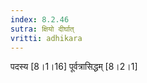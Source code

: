 ```yaml
---
index: 8.2.46
sutra: क्षियो दीर्घात्‌
vritti: adhikara
---
```


 पदस्य [8।1।16]  पूर्वत्रासिद्धम् [8।2।1] 